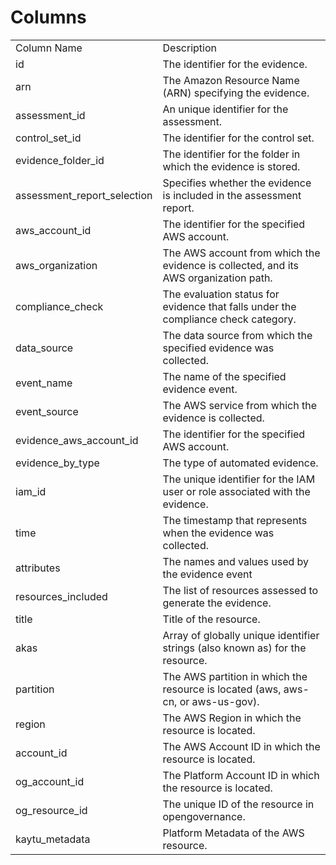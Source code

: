 # Columns  

<table>
	<tr><td>Column Name</td><td>Description</td></tr>
	<tr><td>id</td><td>The identifier for the evidence.</td></tr>
	<tr><td>arn</td><td>The Amazon Resource Name (ARN) specifying the evidence.</td></tr>
	<tr><td>assessment_id</td><td>An unique identifier for the assessment.</td></tr>
	<tr><td>control_set_id</td><td>The identifier for the control set.</td></tr>
	<tr><td>evidence_folder_id</td><td>The identifier for the folder in which the evidence is stored.</td></tr>
	<tr><td>assessment_report_selection</td><td>Specifies whether the evidence is included in the assessment report.</td></tr>
	<tr><td>aws_account_id</td><td>The identifier for the specified AWS account.</td></tr>
	<tr><td>aws_organization</td><td>The AWS account from which the evidence is collected, and its AWS organization path.</td></tr>
	<tr><td>compliance_check</td><td>The evaluation status for evidence that falls under the compliance check category.</td></tr>
	<tr><td>data_source</td><td>The data source from which the specified evidence was collected.</td></tr>
	<tr><td>event_name</td><td>The name of the specified evidence event.</td></tr>
	<tr><td>event_source</td><td>The AWS service from which the evidence is collected.</td></tr>
	<tr><td>evidence_aws_account_id</td><td>The identifier for the specified AWS account.</td></tr>
	<tr><td>evidence_by_type</td><td>The type of automated evidence.</td></tr>
	<tr><td>iam_id</td><td>The unique identifier for the IAM user or role associated with the evidence.</td></tr>
	<tr><td>time</td><td>The timestamp that represents when the evidence was collected.</td></tr>
	<tr><td>attributes</td><td>The names and values used by the evidence event</td></tr>
	<tr><td>resources_included</td><td>The list of resources assessed to generate the evidence.</td></tr>
	<tr><td>title</td><td>Title of the resource.</td></tr>
	<tr><td>akas</td><td>Array of globally unique identifier strings (also known as) for the resource.</td></tr>
	<tr><td>partition</td><td>The AWS partition in which the resource is located (aws, aws-cn, or aws-us-gov).</td></tr>
	<tr><td>region</td><td>The AWS Region in which the resource is located.</td></tr>
	<tr><td>account_id</td><td>The AWS Account ID in which the resource is located.</td></tr>
	<tr><td>og_account_id</td><td>The Platform Account ID in which the resource is located.</td></tr>
	<tr><td>og_resource_id</td><td>The unique ID of the resource in opengovernance.</td></tr>
	<tr><td>kaytu_metadata</td><td>Platform Metadata of the AWS resource.</td></tr>
</table>